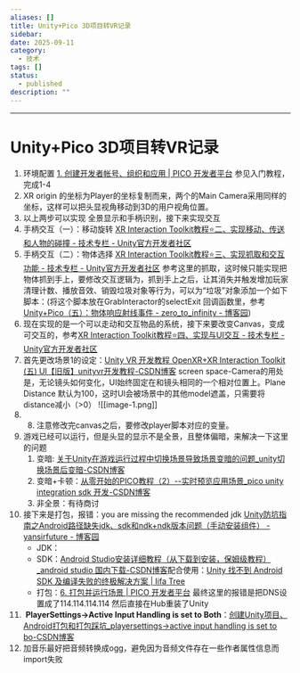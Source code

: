 ```yaml
---
aliases: []
title: Unity+Pico 3D项目转VR记录
sidebar:
date: 2025-09-11
category:
  - 技术
tags: []
status:
  - published
description: ""
---
```

---
# Unity+Pico 3D项目转VR记录

1. 环境配置 [1. 创建开发者帐号、组织和应用 | PICO 开发者平台](https://developer-cn.picoxr.com/document/unity/create-a-developer-account-organization-and-app/) 参见入门教程，完成1-4
2. XR origin 的坐标为Player的坐标复制而来，两个的Main Camera采用同样的坐标，这样可以把头显视角移动到3D的用户视角位置。
3. 以上两步可以实现 全景显示和手柄识别，接下来实现交互
4. 手柄交互（一）：移动旋转 [XR Interaction Toolkit教程⭐二、实现移动、传送和人物的碰撞 - 技术专栏 - Unity官方开发者社区](https://developer.unity.cn/projects/65769b7fedbc2a0026540015)
5. 手柄交互（二）：物体选择 [XR Interaction Toolkit教程⭐三、实现抓取和交互功能 - 技术专栏 - Unity官方开发者社区](https://developer.unity.cn/projects/65769b7bedbc2a0026540012) 参考这里的抓取，这时候只能实现把物体抓到手上，要修改交互逻辑为，抓到手上之后，让其消失并触发增加玩家清理计数、播放音效、销毁垃圾对象等行为，可以为“垃圾”对象添加一个如下脚本：(将这个脚本放在GrabInteractor的selectExit 回调函数里，参考[Unity+Pico（五）：物体响应射线事件 - zero_to_infinity - 博客园](https://www.cnblogs.com/zerotoinfinity/p/17040306.html))
6. 现在实现的是一个可以走动和交互物品的系统，接下来要改变Canvas，变成可交互的，参考[XR Interaction Toolkit教程⭐四、实现与UI交互 - 技术专栏 - Unity官方开发者社区](https://developer.unity.cn/projects/65769b95edbc2a4da3d3edd3)
7. 首先更改场景1的设定：[Unity VR 开发教程 OpenXR+XR Interaction Toolkit (五) UI【旧版】unityvr开发教程-CSDN博客](https://blog.csdn.net/qq_46044366/article/details/127431250)  screen space-Camera的用处是，无论镜头如何变化，UI始终固定在和镜头相同的一个相对位置上。Plane Distance 默认为100，这时UI会被场景中的其他model遮盖，只需要将distance减小（>0）	![[image-1.png]]
8. 8. 注意修改完canvas之后，要修改player脚本对应的变量。
9. 游戏已经可以运行，但是头显的显示不是全景，且整体偏暗，来解决一下这里的问题
	1. 变暗: [关于Unity在游戏运行过程中切换场景导致场景变暗的问题_unity切换场景后变暗-CSDN博客](https://blog.csdn.net/weixin_61754136/article/details/133745394#:~:text=%E8%BF%99%E5%85%B6%E5%AE%9E%E6%98%AF%20Unity%20%E8%87%AA%E5%8A%A8%E7%94%9F%E6%88%90%E7%9A%84%E5%8E%9F%E5%9B%A0%EF%BC%8C%E6%89%80%E4%BB%A5%E8%A7%A3%E5%86%B3%E6%96%B9%E6%B3%95%E6%98%AF%E6%89%BE%E5%88%B0Window--Rendering--Lighting%E3%80%82%20%E4%BD%A0%E4%BC%9A%E7%9C%8B%E5%88%B0%E9%9D%A2%E6%9D%BF%E9%87%8C%E9%9D%A2%E6%9C%89%E4%B8%80%E4%B8%AAAuto%20Generate%E7%9A%84%E5%8B%BE%E9%80%89%E6%A1%86%EF%BC%8C%E5%A6%82%E6%9E%9C%E8%A2%AB%E5%8B%BE%E9%80%89%E5%88%99%E5%8F%96%E6%B6%88%E5%8B%BE%E9%80%89%EF%BC%8C%E6%9C%AA%E8%A2%AB%E5%8B%BE%E9%80%89%E5%B0%B1%E4%B8%8D%E7%94%A8%E7%90%86%E4%BC%9A%EF%BC%8C%E7%84%B6%E5%90%8E%E7%82%B9%E5%87%BB%E5%90%8E%E9%9D%A2%E7%9A%84Generate,Lighting%20%E6%8C%89%E9%92%AE%E3%80%82%20%E4%BD%A0%E4%BC%9A%E5%8F%91%E7%8E%B0%E5%9C%A8%E4%BD%A0%E7%9A%84%E5%9C%BA%E6%99%AF%20%E6%96%87%E4%BB%B6%E5%A4%B9%20%E9%87%8C%E9%9D%A2%E4%BC%9A%E7%94%9F%E6%88%90%E4%B8%80%E4%B8%AA%E6%96%87%E4%BB%B6%E5%A4%B9%EF%BC%8C%E6%96%87%E4%BB%B6%E5%A4%B9%E5%90%8D%E7%A7%B0%E5%B0%B1%E6%98%AF%E4%BD%A0%E5%BD%93%E5%89%8D%E5%9C%BA%E6%99%AF%E7%9A%84%E5%90%8D%E7%A7%B0%EF%BC%8C%E8%BF%99%E6%97%B6%E5%80%99%E5%B0%B1%E7%94%9F%E6%95%88%E4%BA%86%E3%80%82)
	2. 变暗+卡顿：[从零开始的PICO教程（2）--实时预览应用场景_pico unity integration sdk 开发-CSDN博客](https://blog.csdn.net/qq_51116518/article/details/131618613)
	3. 非全景：有待商讨
10. 接下来是打包，报错：you are missing the recommended jdk  [Unity防坑指南之Android路径缺失jdk、sdk和ndk+ndk版本问题（手动安装组件） - yansirfuture - 博客园](https://www.cnblogs.com/anderson0/p/16104174.html)
	- JDK：
	- SDK：[Android Studio安装详细教程（从下载到安装，保姆级教程）_android studio 国内下载-CSDN博客](https://blog.csdn.net/weixin_45143788/article/details/127498365)配合使用：[Unity 找不到 Android SDK 及编译失败的终极解决方案 | Iifa Tree](https://blog.iifatree.com/2021/01/10/unity-android-sdk/)
	- 打包：[6. 打包并运行场景 | PICO 开发者平台](https://developer-cn.picoxr.com/document/unity/build-and-run-the-scene/)
	最终这里的报错是把DNS设置成了114.114.114.114 然后直接在Hub重装了Unity
11.  **PlayerSettings->Active Input Handling is set to Both**：[创建Unity项目、Android打包和打包踩坑_playersettings->active input handling is set to bo-CSDN博客](https://blog.csdn.net/m0_71827731/article/details/144628266)
12. 加音乐最好把音频转换成ogg，避免因为音频文件存在一些作者属性信息而import失败